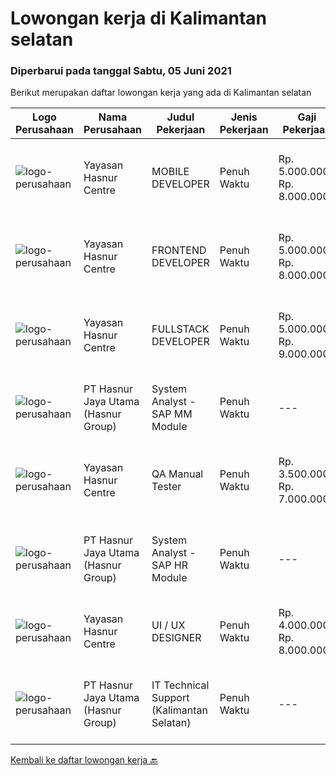 
  # Lowongan kerja di Kalimantan selatan

  ### Diperbarui pada tanggal Sabtu, 05 Juni 2021

  Berikut merupakan daftar lowongan kerja yang ada di Kalimantan selatan

  |Logo Perusahaan | Nama Perusahaan | Judul Pekerjaan | Jenis Pekerjaan | Gaji Pekerjaan | Lokasi | Deskripsi | Tanggal diunggah | Pranala |
  | -------------- | --------------- | --------------- | --------- | --------- | -------------- | ------- | ----------- | ----------- |
  |![logo-perusahaan](https://image-service-cdn.seek.com.au/2cd1460b7bd486bb22ddb504a11b7104d9fce6e2/ee4dce1061f3f616224767ad58cb2fc751b8d2dc)|Yayasan Hasnur Centre|MOBILE DEVELOPER|Penuh Waktu|Rp. 5.000.000-Rp. 8.000.000|Kalimantan Selatan|Atlassian Suite (Confluence, Jira, Bitbucket) + GIT React N Expo Avocode Zeppelin Java 8/11 HTML, CSS, JavaScript, TypeScript Google Play and Apple...|Minggu, 30 Mei 2021|https://www.jobstreet.co.id/id/job/mobile-developer-3535469?token=0~82085efd-f88d-4da2-9aed-116850671b3c&sectionRank=1&jobId=jobstreet-id-job-3535469|
|![logo-perusahaan](https://image-service-cdn.seek.com.au/2cd1460b7bd486bb22ddb504a11b7104d9fce6e2/ee4dce1061f3f616224767ad58cb2fc751b8d2dc)|Yayasan Hasnur Centre|FRONTEND DEVELOPER|Penuh Waktu|Rp. 5.000.000-Rp. 8.000.000|Kalimantan Selatan|Kualifikasi: Atlassian Suite (Confluence, Jira, Bitbucket) + GIT Spring Framework (Boot/Cloud/WebFlux) HTML, CSS, JavaScript, TypeScript Angular...|Minggu, 30 Mei 2021|https://www.jobstreet.co.id/id/job/frontend-developer-3535422?token=0~82085efd-f88d-4da2-9aed-116850671b3c&sectionRank=2&jobId=jobstreet-id-job-3535422|
|![logo-perusahaan](https://image-service-cdn.seek.com.au/d0fc3bca7b4b91829db2fcb84c69181f4c082103/ee4dce1061f3f616224767ad58cb2fc751b8d2dc)|Yayasan Hasnur Centre|FULLSTACK DEVELOPER|Penuh Waktu|Rp. 5.000.000-Rp. 9.000.000|Banjarmasin|Skill: Atlassian Suite (Confluence, Jira, Bitbucket) + GIT Azure Cloud, Azure DevOPS, Jenkins Java 8/11 with Maven and Kotlin Docker and Kubernetes...|Minggu, 30 Mei 2021|https://www.jobstreet.co.id/id/job/fullstack-developer-3535345?token=0~82085efd-f88d-4da2-9aed-116850671b3c&sectionRank=3&jobId=jobstreet-id-job-3535345|
|![logo-perusahaan](https://image-service-cdn.seek.com.au/ce6f66b5ddea48c0961eddc201a535616844de99/ee4dce1061f3f616224767ad58cb2fc751b8d2dc)|PT Hasnur Jaya Utama (Hasnur Group)|System Analyst - SAP MM Module|Penuh Waktu|---|Kalimantan Selatan|Job Requirements:  27 - 35 years old. Candidate must possess at least a Bachelor's Degree, Engineering...|Senin, 24 Mei 2021|https://www.jobstreet.co.id/id/job/system-analyst-sap-mm-module-3529736?token=0~82085efd-f88d-4da2-9aed-116850671b3c&sectionRank=4&jobId=jobstreet-id-job-3529736|
|![logo-perusahaan](https://image-service-cdn.seek.com.au/2cd1460b7bd486bb22ddb504a11b7104d9fce6e2/ee4dce1061f3f616224767ad58cb2fc751b8d2dc)|Yayasan Hasnur Centre|QA Manual Tester|Penuh Waktu|Rp. 3.500.000-Rp. 7.000.000|Kalimantan Selatan|Menulis skenario pengujian manual Melakukan pengujian platform sebelum rilisMengambil tanggung jawab atas jalur kritis sistem Melakukan pengujian...|Jumat, 21 Mei 2021|https://www.jobstreet.co.id/id/job/qa-manual-tester-3535499?token=0~82085efd-f88d-4da2-9aed-116850671b3c&sectionRank=5&jobId=jobstreet-id-job-3535499|
|![logo-perusahaan](https://image-service-cdn.seek.com.au/ce6f66b5ddea48c0961eddc201a535616844de99/ee4dce1061f3f616224767ad58cb2fc751b8d2dc)|PT Hasnur Jaya Utama (Hasnur Group)|System Analyst  - SAP HR Module|Penuh Waktu|---|Kalimantan Selatan|Job Requirements: 27-35 years old Candidate must possess at least a Bachelor's Degree in any field, preferably from information technology Excellence...|Senin, 24 Mei 2021|https://www.jobstreet.co.id/id/job/system-analyst-sap-hr-module-3529731?token=0~82085efd-f88d-4da2-9aed-116850671b3c&sectionRank=6&jobId=jobstreet-id-job-3529731|
|![logo-perusahaan](https://image-service-cdn.seek.com.au/2cd1460b7bd486bb22ddb504a11b7104d9fce6e2/ee4dce1061f3f616224767ad58cb2fc751b8d2dc)|Yayasan Hasnur Centre|UI / UX DESIGNER|Penuh Waktu|Rp. 4.000.000-Rp. 8.000.000|Kalimantan Selatan|Kualifikasi Memiliki portofolio yang luas (lebih diutamakan: EdTech products) Mampu dan memiliki "rasa" dalam membuat produk untuk anak - anak...|Jumat, 21 Mei 2021|https://www.jobstreet.co.id/id/job/ui-ux-designer-3535520?token=0~82085efd-f88d-4da2-9aed-116850671b3c&sectionRank=7&jobId=jobstreet-id-job-3535520|
|![logo-perusahaan](https://image-service-cdn.seek.com.au/ce6f66b5ddea48c0961eddc201a535616844de99/ee4dce1061f3f616224767ad58cb2fc751b8d2dc)|PT Hasnur Jaya Utama (Hasnur Group)|IT Technical Support (Kalimantan Selatan)|Penuh Waktu|---|Banjarbaru|Age between 25 - 28 years old Candidate must possess at least a Bachelor's Degree, Engineering (Computer/Telecommunication) or equivalent At least 1...|Senin, 10 Mei 2021|https://www.jobstreet.co.id/id/job/it-technical-support-kalimantan-selatan-3528223?token=0~82085efd-f88d-4da2-9aed-116850671b3c&sectionRank=8&jobId=jobstreet-id-job-3528223|


  [Kembali ke daftar lowongan kerja 🔙](../README.md#daftar-lowongan-kerja)
  